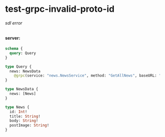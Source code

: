 # test-grpc-invalid-proto-id

###### sdl error

#### server:

```graphql
schema {
  query: Query
}

type Query {
  news: NewsData
    @grpc(service: "news.NewsService", method: "GetAllNews", baseURL: "http://localhost:4000", protoId: "abc")
}

type NewsData {
  news: [News]
}

type News {
  id: Int!
  title: String!
  body: String!
  postImage: String!
}
```
